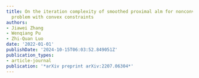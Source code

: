 ```yaml
---
title: On the iteration complexity of smoothed proximal alm for nonconvex optimization
  problem with convex constraints
authors:
- Jiawei Zhang
- Wenqiang Pu
- Zhi-Quan Luo
date: '2022-01-01'
publishDate: '2024-10-15T06:03:52.849051Z'
publication_types:
- article-journal
publication: '*arXiv preprint arXiv:2207.06304*'
---
```

